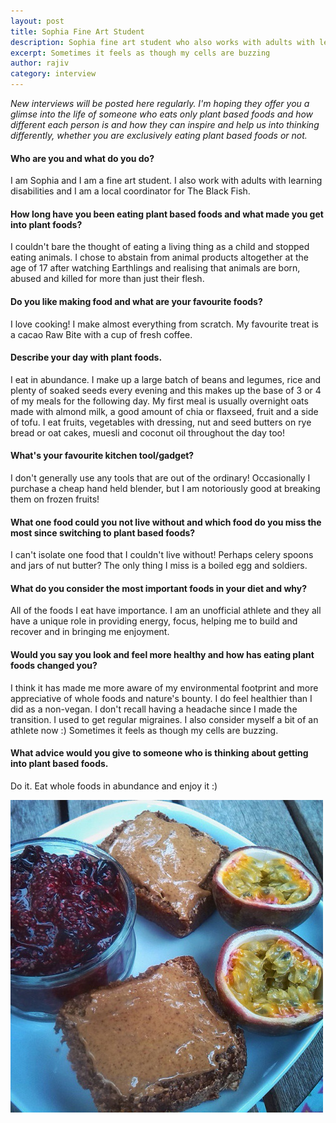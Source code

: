 ```yaml
---
layout: post
title: Sophia Fine Art Student
description: Sophia fine art student who also works with adults with learning disabilities
excerpt: Sometimes it feels as though my cells are buzzing
author: rajiv
category: interview
---
```

*New interviews will be posted here regularly. I'm hoping they offer you a glimse into the life of someone who eats only plant based foods and how different each person is and how they can inspire and help us into thinking differently, whether you are exclusively eating plant based foods or not.*

#### Who are you and what do you do?
I am Sophia and I am a fine art student. I also work with adults with learning disabilities and I am a local coordinator for The Black Fish.

#### How long have you been eating plant based foods and what made you get into plant foods?
I couldn't bare the thought of eating a living thing as a child and stopped eating animals. I chose to abstain from animal products altogether at the age of 17 after watching Earthlings and realising that animals are born, abused and killed for more than just their flesh.

#### Do you like making food and what are your favourite foods?
I love cooking! I make almost everything from scratch. My favourite treat is a cacao Raw Bite with a cup of fresh coffee.

#### Describe your day with plant foods.
I eat in abundance. I make up a large batch of beans and legumes, rice and plenty of soaked seeds every evening and this makes up the base of 3 or 4 of my meals for the following day. My first meal is usually overnight oats made with almond milk, a good amount of chia or flaxseed, fruit and a side of tofu. I eat fruits, vegetables with dressing, nut and seed butters on rye bread or oat cakes, muesli and coconut oil throughout the day too!

#### What's your favourite kitchen tool/gadget?
I don't generally use any tools that are out of the ordinary! Occasionally I purchase a cheap hand held blender, but I am notoriously good at breaking them on frozen fruits!

#### What one food could you not live without and which food do you miss the most since switching to plant based foods?
I can't isolate one food that I couldn't live without! Perhaps celery spoons and jars of nut butter? The only thing I miss is a boiled egg and soldiers.

#### What do you consider the most important foods in your diet and why?
All of the foods I eat have importance. I am an unofficial athlete and they all have a unique role in providing energy, focus, helping me to build and recover and in bringing me enjoyment.

#### Would you say you look and feel more healthy and how has eating plant foods changed you?
I think it has made me more aware of my environmental footprint and more appreciative of whole foods and nature's bounty. I do feel healthier than I did as a non-vegan. I don't recall having a headache since I made the transition. I used to get regular migraines. I also consider myself a bit of an athlete now :) Sometimes it feels as though my cells are buzzing.

#### What advice would you give to someone who is thinking about getting into plant based foods.
Do it. Eat whole foods in abundance and enjoy it :)

![chia berry jam pudding almond butter on toasted sprouted rye passion fruit](/img/sophia-food.jpg)